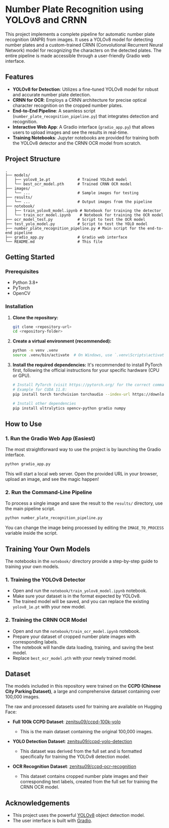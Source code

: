 # Number Plate Recognition using YOLOv8 and CRNN

This project implements a complete pipeline for automatic number plate recognition (ANPR) from images. It uses a YOLOv8 model for detecting number plates and a custom-trained CRNN (Convolutional Recurrent Neural Network) model for recognizing the characters on the detected plates. The entire pipeline is made accessible through a user-friendly Gradio web interface.

## Features

- **YOLOv8 for Detection**: Utilizes a fine-tuned YOLOv8 model for robust and accurate number plate detection.
- **CRNN for OCR**: Employs a CRNN architecture for precise optical character recognition on the cropped number plates.
- **End-to-End Pipeline**: A seamless script (`number_plate_recognition_pipeline.py`) that integrates detection and recognition.
- **Interactive Web App**: A Gradio interface (`gradio_app.py`) that allows users to upload images and see the results in real-time.
- **Training Notebooks**: Jupyter notebooks are provided for training both the YOLOv8 detector and the CRNN OCR model from scratch.

## Project Structure

```
.
├── models/
│   ├── yolov8_1e.pt            # Trained YOLOv8 model
│   └── best_ocr_model.pth      # Trained CRNN OCR model
├── images/
│   └── ...                     # Sample images for testing
├── results/
│   └── ...                     # Output images from the pipeline
├── notebook/
│   ├── train_yolov8_model.ipynb # Notebook for training the detector
│   └── train_ocr_model.ipynb    # Notebook for training the OCR model
├── ocr_model_test.py           # Script to test the OCR model
├── test_yolo_model.py          # Script to test the YOLO model
├── number_plate_recognition_pipeline.py # Main script for the end-to-end pipeline
├── gradio_app.py               # Gradio web interface
└── README.md                   # This file
```

## Getting Started

### Prerequisites

- Python 3.8+
- PyTorch
- OpenCV

### Installation

1.  **Clone the repository:**
    ```bash
    git clone <repository-url>
    cd <repository-folder>
    ```

2.  **Create a virtual environment (recommended):**
    ```bash
    python -m venv .venv
    source .venv/bin/activate  # On Windows, use `.venv\Scripts\activate`
    ```

3.  **Install the required dependencies:**
    It's recommended to install PyTorch first, following the official instructions for your specific hardware (CPU or GPU).
    ```bash
    # Install PyTorch (visit https://pytorch.org/ for the correct command)
    # Example for CUDA 11.8:
    pip install torch torchvision torchaudio --index-url https://download.pytorch.org/whl/cu118

    # Install other dependencies
    pip install ultralytics opencv-python gradio numpy
    ```

## How to Use

### 1. Run the Gradio Web App (Easiest)

The most straightforward way to use the project is by launching the Gradio interface.

```bash
python gradio_app.py
```

This will start a local web server. Open the provided URL in your browser, upload an image, and see the magic happen!

### 2. Run the Command-Line Pipeline

To process a single image and save the result to the `results/` directory, use the main pipeline script.

```bash
python number_plate_recognition_pipeline.py
```

You can change the image being processed by editing the `IMAGE_TO_PROCESS` variable inside the script.

## Training Your Own Models

The notebooks in the `notebook/` directory provide a step-by-step guide to training your own models.

### 1. Training the YOLOv8 Detector

-   Open and run the `notebook/train_yolov8_model.ipynb` notebook.
-   Make sure your dataset is in the format expected by YOLOv8.
-   The trained model will be saved, and you can replace the existing `yolov8_1e.pt` with your new model.

### 2. Training the CRNN OCR Model

-   Open and run the `notebook/train_ocr_model.ipynb` notebook.
-   Prepare your dataset of cropped number plate images with corresponding labels.
-   The notebook will handle data loading, training, and saving the best model.
-   Replace `best_ocr_model.pth` with your newly trained model.

## Dataset

The models included in this repository were trained on the **CCPD (Chinese City Parking Dataset)**, a large and comprehensive dataset containing over 100,000 images.

The raw and processed datasets used for training are available on Hugging Face:

-   **Full 100k CCPD Dataset**: [zenitsu09/ccpd-100k-yolo](https://huggingface.co/datasets/zenitsu09/ccpd-100k-yolo)
    -   This is the main dataset containing the original 100,000 images.

-   **YOLO Detection Dataset**: [zenitsu09/ccpd-yolo-detection](https://huggingface.co/datasets/zenitsu09/ccpd-yolo-detection)
    -   This dataset was derived from the full set and is formatted specifically for training the YOLOv8 detection model.

-   **OCR Recognition Dataset**: [zenitsu09/ccpd-ocr-recognition](https://huggingface.co/datasets/zenitsu09/ccpd-ocr-recognition)
    -   This dataset contains cropped number plate images and their corresponding text labels, created from the full set for training the CRNN OCR model.

## Acknowledgements

- This project uses the powerful [YOLOv8](https://github.com/ultralytics/ultralytics) object detection model.
- The user interface is built with [Gradio](https://www.gradio.app/).
